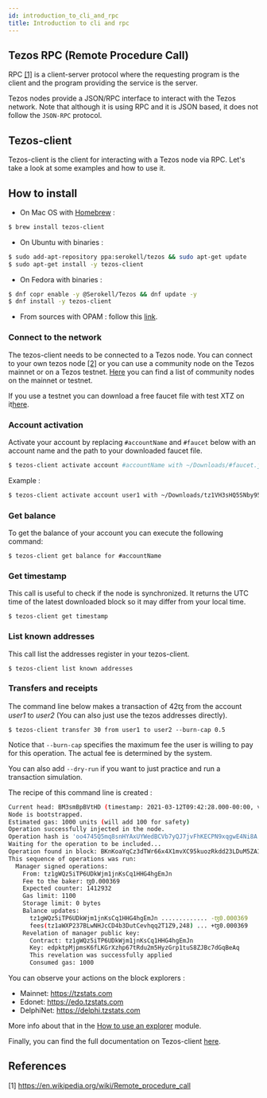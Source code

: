 ```yaml
---
id: introduction_to_cli_and_rpc
title: Introduction to cli and rpc
---
```


## Tezos RPC (Remote Procedure Call)
RPC [[1]](/tezos-basics/introduction_to_cli_and_rpc#references) is a client-server protocol where the requesting program is the client and the program providing the service is the server. 

Tezos nodes provide a JSON/RPC interface to interact with the Tezos network. Note that although it is using RPC and it is JSON based, it does not follow the `JSON-RPC` protocol.

## Tezos-client

Tezos-client is the client for interacting with a Tezos node via RPC. Let's take a look at some examples and how to use it.

## How to install

* On Mac OS with [Homebrew](https://brew.sh/) :
```bash
$ brew install tezos-client
```

* On Ubuntu with binaries :
```bash
$ sudo add-apt-repository ppa:serokell/tezos && sudo apt-get update
$ sudo apt-get install -y tezos-client
```

* On Fedora with binaries :
```bash
$ dnf copr enable -y @Serokell/Tezos && dnf update -y
$ dnf install -y tezos-client
```

* From sources with OPAM :
    follow this [link](https://tezos.gitlab.io/introduction/howtoget.html#building-from-sources-via-opam).

### Connect to the network
The tezos-client needs to be connected to a Tezos node. You can connect to your own tezos node [[2]](/tezos-basics/introduction_to_cli_and_rpc#reference) or you can use a community node on the Tezos mainnet or on a Tezos testnet.
[Here](https://tezostaquito.io/docs/rpc_nodes/) you can find a list of community nodes on the mainnet or testnet.

If you use a testnet you can download a free faucet file with test XTZ on it[here](https://faucet.tzalpha.net).

### Account activation
Activate your account by replacing `#accountName` and `#faucet` below with an account name and the path to your downloaded faucet file. 

```bash
$ tezos-client activate account #accountName with ~/Downloads/#faucet.json
```

Example :
```bash
$ tezos-client activate account user1 with ~/Downloads/tz1VH3sHQ5SNby95S9EtPQBqZrhgv2DqjPvy.json
```

### Get balance
To get the balance of your account you can execute the following command:
```
$ tezos-client get balance for #accountName
```

### Get timestamp
This call is useful to check if the node is synchronized. It returns the UTC time of the latest downloaded block so it may differ from your local time.
```
$ tezos-client get timestamp
```

### List known addresses
This call list the addresses register in your tezos-client.
```
$ tezos-client list known addresses
```

### Transfers and receipts
The command line below makes a transaction of 42ꜩ from the account _user1_ to _user2_ (You can also just use the tezos addresses directly).

```
$ tezos-client transfer 30 from user1 to user2 --burn-cap 0.5
```

Notice that `--burn-cap` specifies the maximum fee the user is willing to pay for this operation. The actual fee is determined by the system.

You can also add `--dry-run` if you want to just practice and run a transaction simulation.

The recipe of this command line is created :
```bash
Current head: BM3smBpBVtHD (timestamp: 2021-03-12T09:42:28.000-00:00, validation: 2021-03-12T09:42:38.372-00:00)
Node is bootstrapped.
Estimated gas: 1000 units (will add 100 for safety)
Operation successfully injected in the node.
Operation hash is 'oo4745Q5mq8snHYAxUYWedBCVb7yQJ7jvFhKECPN9xqgwE4Ni8A'
Waiting for the operation to be included...
Operation found in block: BKnKoaYqCz3dTWr66x4X1mvXC95kuozRkdd23LDuM5ZA1ayF5mi (pass: 3, offset: 0)
This sequence of operations was run:
  Manager signed operations:
    From: tz1gWQz5iTP6UDkWjm1jnKsCq1HHG4hgEmJn
    Fee to the baker: ꜩ0.000369
    Expected counter: 1412932
    Gas limit: 1100
    Storage limit: 0 bytes
    Balance updates:
      tz1gWQz5iTP6UDkWjm1jnKsCq1HHG4hgEmJn ............. -ꜩ0.000369
      fees(tz1aWXP237BLwNHJcCD4b3DutCevhqq2T1Z9,248) ... +ꜩ0.000369
    Revelation of manager public key:
      Contract: tz1gWQz5iTP6UDkWjm1jnKsCq1HHG4hgEmJn
      Key: edpktpMjpmsK6fLKGrXzhp67tRdu2m5HyzGrp1tuS8ZJBc7dGqBeAq
      This revelation was successfully applied
      Consumed gas: 1000
```

You can observe your actions on the block explorers :
* Mainnet: https://tzstats.com
* Edonet: https://edo.tzstats.com
* DelphiNet: https://delphi.tzstats.com
  
More info about that in the [How to use an explorer](/explorer) module.

Finally, you can find the full documentation on Tezos-client [here](https://tezos.gitlab.io/shell/cli-commands.html).

## References

[1] https://en.wikipedia.org/wiki/Remote_procedure_call

